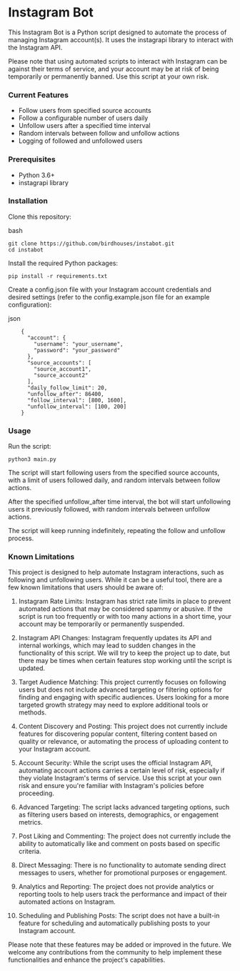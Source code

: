 # Instagram Bot

This Instagram Bot is a Python script designed to automate the process of managing Instagram account(s). It uses the instagrapi library to interact with the Instagram API.

Please note that using automated scripts to interact with Instagram can be against their terms of service, and your account may be at risk of being temporarily or permanently banned. Use this script at your own risk.

### Current Features
- Follow users from specified source accounts
- Follow a configurable number of users daily
- Unfollow users after a specified time interval
- Random intervals between follow and unfollow actions
- Logging of followed and unfollowed users

### Prerequisites

- Python 3.6+
- instagrapi library

### Installation

Clone this repository:

bash

    git clone https://github.com/birdhouses/instabot.git
    cd instabot

Install the required Python packages:

    pip install -r requirements.txt

Create a config.json file with your Instagram account credentials and desired settings (refer to the config.example.json file for an example configuration):

json

        {
          "account": {
            "username": "your_username",
            "password": "your_password"
          },
          "source_accounts": [
            "source_account1",
            "source_account2"
          ],
          "daily_follow_limit": 20,
          "unfollow_after": 86400,
          "follow_interval": [800, 1600],
          "unfollow_interval": [100, 200]
        }

### Usage

Run the script:

    python3 main.py

The script will start following users from the specified source accounts, with a limit of users followed daily, and random intervals between follow actions.

After the specified unfollow_after time interval, the bot will start unfollowing users it previously followed, with random intervals between unfollow actions.

The script will keep running indefinitely, repeating the follow and unfollow process.


### Known Limitations

This project is designed to help automate Instagram interactions, such as following and unfollowing users. While it can be a useful tool, there are a few known limitations that users should be aware of:

1. Instagram Rate Limits: Instagram has strict rate limits in place to prevent automated actions that may be considered spammy or abusive. If the script is run too frequently or with too many actions in a short time, your account may be temporarily or permanently suspended.

2. Instagram API Changes: Instagram frequently updates its API and internal workings, which may lead to sudden changes in the functionality of this script. We will try to keep the project up to date, but there may be times when certain features stop working until the script is updated.

3. Target Audience Matching: This project currently focuses on following users but does not include advanced targeting or filtering options for finding and engaging with specific audiences. Users looking for a more targeted growth strategy may need to explore additional tools or methods.

4. Content Discovery and Posting: This project does not currently include features for discovering popular content, filtering content based on quality or relevance, or automating the process of uploading content to your Instagram account.

5. Account Security: While the script uses the official Instagram API, automating account actions carries a certain level of risk, especially if they violate Instagram's terms of service. Use this script at your own risk and ensure you're familiar with Instagram's policies before proceeding.

6. Advanced Targeting: The script lacks advanced targeting options, such as filtering users based on interests, demographics, or engagement metrics.

7. Post Liking and Commenting: The project does not currently include the ability to automatically like and comment on posts based on specific criteria.

8. Direct Messaging: There is no functionality to automate sending direct messages to users, whether for promotional purposes or engagement.

9. Analytics and Reporting: The project does not provide analytics or reporting tools to help users track the performance and impact of their automated actions on Instagram.

10. Scheduling and Publishing Posts: The script does not have a built-in feature for scheduling and automatically publishing posts to your Instagram account.

Please note that these features may be added or improved in the future. We welcome any contributions from the community to help implement these functionalities and enhance the project's capabilities.
